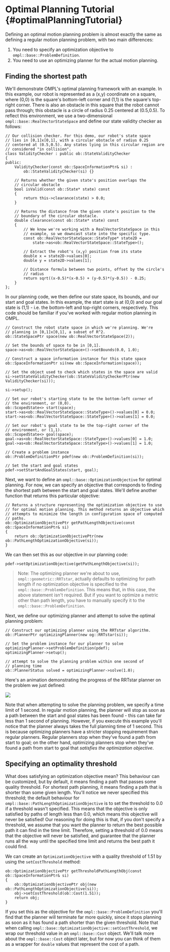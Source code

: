 # Optimal Planning Tutorial {#optimalPlanningTutorial}

Defining an optimal motion planning problem is almost exactly the same as defining a regular motion planning problem, with two main differences:

1. You need to specify an optimization objective to `ompl::base::ProblemDefinition`.
2. You need to use an optimizing planner for the actual motion planning.

## Finding the shortest path

We'll demonstrate OMPL's optimal planning framework with an example. In this example, our robot is represented as a (x,y) coordinate on a square, where (0,0) is the square's bottom-left corner and (1,1) is the square's top-right corner. There is also an obstacle in this square that the robot cannot pass through; this obstacle is a circle of radius 0.25 centered at (0.5,0.5). To reflect this environment, we use a two-dimensional `ompl::base::RealVectorStateSpace` and define our state validity checker as follows:

~~~{.cpp}
// Our collision checker. For this demo, our robot's state space
// lies in [0,1]x[0,1], with a circular obstacle of radius 0.25
// centered at (0.5,0.5). Any states lying in this circular region are
// considered "in collision".
class ValidityChecker : public ob::StateValidityChecker
{
public:
    ValidityChecker(const ob::SpaceInformationPtr& si) :
        ob::StateValidityChecker(si) {}

    // Returns whether the given state's position overlaps the
    // circular obstacle
    bool isValid(const ob::State* state) const
    {
        return this->clearance(state) > 0.0;
    }

    // Returns the distance from the given state's position to the
    // boundary of the circular obstacle.
    double clearance(const ob::State* state) const
    {
        // We know we're working with a RealVectorStateSpace in this
        // example, so we downcast state into the specific type.
        const ob::RealVectorStateSpace::StateType* state2D =
            state->as<ob::RealVectorStateSpace::StateType>();

        // Extract the robot's (x,y) position from its state
        double x = state2D->values[0];
        double y = state2D->values[1];

        // Distance formula between two points, offset by the circle's
        // radius
        return sqrt((x-0.5)*(x-0.5) + (y-0.5)*(y-0.5)) - 0.25;
    }
};
~~~

In our planning code, we then define our state space, its bounds, and our start and goal states. In this example, the start state is at (0,0) and our goal state is (1,1) - i.e. the bottom-left and top-right corners, respectively. This code should be familiar if you've worked with regular motion planning in OMPL.

~~~{.cpp}
// Construct the robot state space in which we're planning. We're
// planning in [0,1]x[0,1], a subset of R^2.
ob::StateSpacePtr space(new ob::RealVectorStateSpace(2));

// Set the bounds of space to be in [0,1].
space->as<ob::RealVectorStateSpace>()->setBounds(0.0, 1.0);

// Construct a space information instance for this state space
ob::SpaceInformationPtr si(new ob::SpaceInformation(space));

// Set the object used to check which states in the space are valid
si->setStateValidityChecker(ob::StateValidityCheckerPtr(new ValidityChecker(si)));

si->setup();

// Set our robot's starting state to be the bottom-left corner of
// the environment, or (0,0).
ob::ScopedState<> start(space);
start->as<ob::RealVectorStateSpace::StateType>()->values[0] = 0.0;
start->as<ob::RealVectorStateSpace::StateType>()->values[1] = 0.0;

// Set our robot's goal state to be the top-right corner of the
// environment, or (1,1).
ob::ScopedState<> goal(space);
goal->as<ob::RealVectorStateSpace::StateType>()->values[0] = 1.0;
goal->as<ob::RealVectorStateSpace::StateType>()->values[1] = 1.0;

// Create a problem instance
ob::ProblemDefinitionPtr pdef(new ob::ProblemDefinition(si));

// Set the start and goal states
pdef->setStartAndGoalStates(start, goal);
~~~

Next, we want to define an `ompl::base::OptimizationObjective` for optimal planning. For now, we can specify an objective that corresponds to finding the shortest path between the start and goal states. We'll define another function that returns this particular objective:

~~~{.cpp}
// Returns a structure representing the optimization objective to use
// for optimal motion planning. This method returns an objective which
// attempts to minimize the length in configuration space of computed
// paths.
ob::OptimizationObjectivePtr getPathLengthObjective(const ob::SpaceInformationPtr& si)
{
    return ob::OptimizationObjectivePtr(new ob::PathLengthOptimizationObjective(si));
}
~~~

We can then set this as our objective in our planning code:

~~~{.cpp}
pdef->setOptimizationObjective(getPathLengthObjective(si));
~~~

> Note: The optimizing planner we're about to use, `ompl::geometric::RRTstar`, actually defaults to optimizing for path length if no optimization objective is specified to the `ompl::base::ProblemDefinition`. This means that, in this case, the above statement isn't required. But if you want to optimize a metric other than path length, you have to manually specify it to the `ompl::base::ProblemDefinition`.

Next, we define our optimizing planner and attempt to solve the optimal planning problem:

~~~{.cpp}
// Construct our optimizing planner using the RRTstar algorithm.
ob::PlannerPtr optimizingPlanner(new og::RRTstar(si));

// Set the problem instance for our planner to solve
optimizingPlanner->setProblemDefinition(pdef);
optimizingPlanner->setup();

// attempt to solve the planning problem within one second of
// planning time
ob::PlannerStatus solved = optimizingPlanner->solve(1.0);
~~~

Here's an animation demonstrating the progress of the RRTstar planner on the problem we just defined:

<div class="row justify-content-center"><img src="images/path-length.gif" class="col-xs-10"></div>

Note that when attempting to solve the planning problem, we specify a time limit of 1 second. In regular motion planning, the planner will stop as soon as a path between the start and goal states has been found - this can take far less than 1 second of planning. However, if you execute this example you'll notice that the planner always takes the full planning time of 1 second. This is because optimizing planners have a stricter stopping requirement than regular planners. Regular planners stop when they've found a path from start to goal; on the other hand, optimizing planners stop when they've found a path from start to goal that _satisfies the optimization objective_.

## Specifying an optimality threshold

What does satisfying an optimization objective mean? This behaviour can be customized, but by default, it means finding a path that passes some quality threshold. For shortest path planning, it means finding a path that is shorter than some given length. You'll notice we never specified this threshold; the default behaviour for `ompl::base::PathLengthOptimizationObjective` is to set the threshold to 0.0 if a threshold wasn't specified. This means that the objective is only satisfied by paths of length less than 0.0, which means this objective will never be satisfied! Our reasoning for doing this is that, if you don't specify a threshold, we assume that you want the planner to return the best possible path it can find in the time limit. Therefore, setting a threshold of 0.0 means that the objective will never be satisfied, and guarantee that the planner runs all the way until the specified time limit and returns the best path it could find.

We can create an `OptimizationObjective` with a quality threshold of 1.51 by using the `setCostThreshold` method:

~~~{.cpp}
ob::OptimizationObjectivePtr getThresholdPathLengthObj(const ob::SpaceInformationPtr& si)
{
    ob::OptimizationObjectivePtr obj(new ob::PathLengthOptimizationObjective(si));
    obj->setCostThreshold(ob::Cost(1.51));
    return obj;
}
~~~

If you set this as the objective for the `ompl::base::ProblemDefinition` you'll find that the planner will terminate far more quickly, since it stops planning as soon as it has found a path shorter than the given threshold. Note that when calling `ompl::base::OptimizationObjective::setCostThreshold`, we wrap our threshold value in an `ompl::base::Cost` object. We'll talk more about the `ompl::base::Cost` object later, but for now you can think of them as a wrapper for `double` values that represent the cost of a path.
